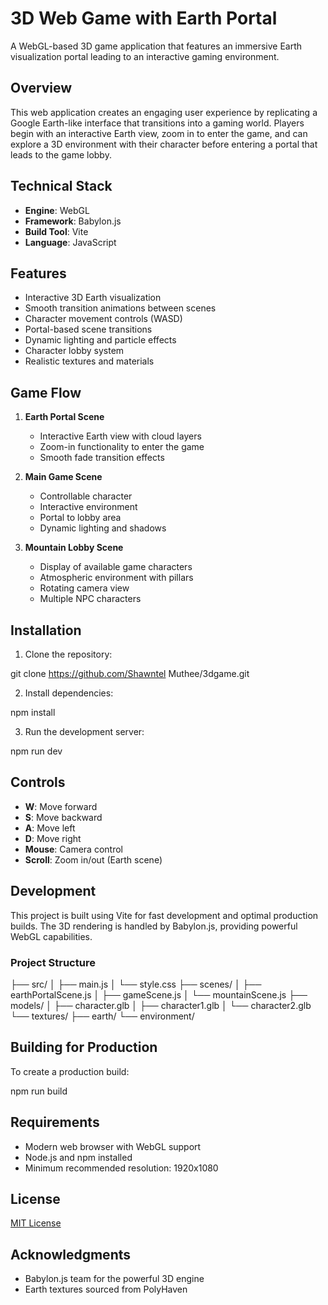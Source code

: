# 3D Web Game with Earth Portal

A WebGL-based 3D game application that features an immersive Earth visualization portal leading to an interactive gaming environment.

## Overview

This web application creates an engaging user experience by replicating a Google Earth-like interface that transitions into a gaming world. Players begin with an interactive Earth view, zoom in to enter the game, and can explore a 3D environment with their character before entering a portal that leads to the game lobby.

## Technical Stack

- **Engine**: WebGL
- **Framework**: Babylon.js
- **Build Tool**: Vite
- **Language**: JavaScript

## Features

- Interactive 3D Earth visualization
- Smooth transition animations between scenes
- Character movement controls (WASD)
- Portal-based scene transitions
- Dynamic lighting and particle effects
- Character lobby system
- Realistic textures and materials

## Game Flow

1. **Earth Portal Scene**
   - Interactive Earth view with cloud layers
   - Zoom-in functionality to enter the game
   - Smooth fade transition effects

2. **Main Game Scene**
   - Controllable character
   - Interactive environment
   - Portal to lobby area
   - Dynamic lighting and shadows

3. **Mountain Lobby Scene**
   - Display of available game characters
   - Atmospheric environment with pillars
   - Rotating camera view
   - Multiple NPC characters

## Installation

1. Clone the repository:
   
git clone https://github.com/Shawntel Muthee/3dgame.git

2. Install dependencies:

npm install

3. Run the development server:
   
npm run dev


## Controls

- **W**: Move forward
- **S**: Move backward
- **A**: Move left
- **D**: Move right
- **Mouse**: Camera control
- **Scroll**: Zoom in/out (Earth scene)

## Development

This project is built using Vite for fast development and optimal production builds. The 3D rendering is handled by Babylon.js, providing powerful WebGL capabilities.

### Project Structure

├── src/
│ ├── main.js
│ └── style.css
├── scenes/
│ ├── earthPortalScene.js
│ ├── gameScene.js
│ └── mountainScene.js
├── models/
│ ├── character.glb
│ ├── character1.glb
│ └── character2.glb
└── textures/
├── earth/
└── environment/


## Building for Production

To create a production build:

npm run build


## Requirements

- Modern web browser with WebGL support
- Node.js and npm installed
- Minimum recommended resolution: 1920x1080

## License

[MIT License](LICENSE)

## Acknowledgments

- Babylon.js team for the powerful 3D engine
- Earth textures sourced from PolyHaven


